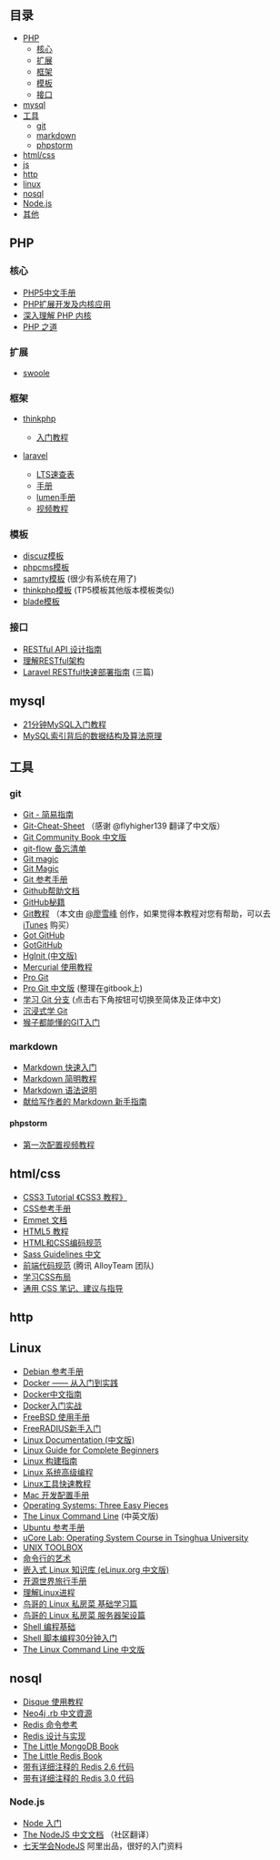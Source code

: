## 目录

* [PHP](#PHP)
  * [核心](#核心)
  * [扩展](#扩展)
  * [框架](#框架)
  * [模板](#模板)
  * [接口](#接口)
 * [mysql](#mysql)
 * [工具](#工具)
    * [git](#git)
    * [markdown](#markdown)
    * [phpstorm](#phpstorm)
 * [html/css](#html/css)
 * [js](#js)
 * [http](#http)
 * [linux](#linux)
 * [nosql](#nosql)
 * [Node.js](#Node.js)
 * [其他](#其他)
 
 ## PHP
 ### 核心
 * [PHP5中文手册](http://php.net/manual/zh/)
 * [PHP扩展开发及内核应用](http://www.walu.cc/phpbook/preface.md)
 * [深入理解 PHP 内核](http://www.php-internals.com/book/)
 * [PHP 之道](http://wulijun.github.io/php-the-right-way/)
 
 ### 扩展
 * [swoole](http://www.swoole.com/)
 ### 框架
 * [thinkphp](http://www.thinkphp.cn)
   * [入门教程](http://www.kancloud.cn/special/thinkphp5_quickstart)
   
 * [laravel](https://laravel-china.org/)
   * [LTS速查表](https://cs.laravel-china.org/)
   * [手册](http://d.laravel-china.org/docs/home)
   * [lumen手册](https://lumen.laravel-china.org/)
   * [视频教程](https://www.laravist.com/)
### 模板
* [discuz模板](http://faq.comsenz.com/library/template/made/made_html.htm)
* [phpcms模板](http://v9.help.phpcms.cn/html/pc_tag/)
* [samrty模板](http://www.smarty.net/docs/zh_CN/) (很少有系统在用了)
* [thinkphp模板](http://www.kancloud.cn/manual/thinkphp5/118122) (TP5模板其他版本模板类似)
* [blade模板](http://d.laravel-china.org/docs/5.4/blade) 

### 接口
* [RESTful API 设计指南](http://www.ruanyifeng.com/blog/2014/05/restful_api.html)
* [理解RESTful架构](http://www.ruanyifeng.com/blog/2011/09/restful)
* [Laravel RESTful快速部署指南](http://blog.csdn.net/phodal/article/details/15340355) (三篇)

## mysql
 * [21分钟MySQL入门教程](http://www.cnblogs.com/mr-wid/archive/2013/05/09/3068229.html)
 * [MySQL索引背后的数据结构及算法原理](http://blog.codinglabs.org/articles/theory-of-mysql-index.html)

## 工具
 ### git
 * [Git - 简易指南](http://rogerdudler.github.io/git-guide/index.zh.html)
 * [Git-Cheat-Sheet](https://github.com/flyhigher139/Git-Cheat-Sheet) （感谢 @flyhigher139 翻译了中文版）
 * [Git Community Book 中文版](http://gitbook.liuhui998.com)
 * [git-flow 备忘清单](http://danielkummer.github.io/git-flow-cheatsheet/index.zh_CN.html)
 * [Git magic](http://www-cs-students.stanford.edu/~blynn/gitmagic/intl/zh_cn/)
 * [Git Magic](http://www-cs-students.stanford.edu/~blynn/gitmagic/intl/zh_cn/)
 * [Git 参考手册](http://gitref.justjavac.com)
 * [Github帮助文档](https://github.com/waylau/github-help)
 * [GitHub秘籍](https://snowdream86.gitbooks.io/github-cheat-sheet/content/zh/)
 * [Git教程](http://www.liaoxuefeng.com/wiki/0013739516305929606dd18361248578c67b8067c8c017b000) （本文由 [@廖雪峰](http://weibo.com/liaoxuefeng) 创作，如果觉得本教程对您有帮助，可以去 [iTunes](https://itunes.apple.com/cn/app/git-jiao-cheng/id876420437) 购买）
 * [Got GitHub](https://github.com/gotgit/gotgithub)
 * [GotGitHub](http://www.worldhello.net/gotgithub/index.html)
 * [HgInit (中文版)](https://zh-hginit.readthedocs.io/en/latest/)
 * [Mercurial 使用教程](https://www.mercurial-scm.org/wiki/ChineseTutorial)
 * [Pro Git](https://git-scm.com/book/zh/v2)
 * [Pro Git 中文版](https://www.gitbook.com/book/0532/progit/details) (整理在gitbook上)
 * [学习 Git 分支](http://pcottle.github.io/learnGitBranching/) (点击右下角按钮可切换至简体及正体中文)
 * [沉浸式学 Git](http://igit.linuxtoy.org/index.html)
 * [猴子都能懂的GIT入门](http://backlogtool.com/git-guide/cn/)
 ### markdown
 * [Markdown 快速入门](http://wowubuntu.com/markdown/basic.html)
 * [Markdown 简明教程](http://www.jianshu.com/p/7bd23251da0a)
 * [Markdown 语法说明](http://wowubuntu.com/markdown/)
 * [献给写作者的 Markdown 新手指南](http://www.jianshu.com/p/q81RER)
 #### phpstorm
 * [第一次配置视频教程](https://www.laravist.com/search?query=phpstorm)
 
 ## html/css 
 * [CSS3 Tutorial 《CSS3 教程》](https://github.com/waylau/css3-tutorial)
 * [CSS参考手册](http://css.doyoe.com)
 * [Emmet 文档](http://yanxyz.github.io/emmet-docs/)
 * [HTML5 教程](http://www.w3school.com.cn/html5/)
 * [HTML和CSS编码规范](http://codeguide.bootcss.com)
 * [Sass Guidelines 中文](http://sass-guidelin.es/zh/)
 * [前端代码规范](http://alloyteam.github.io/CodeGuide/) (腾讯 AlloyTeam 团队)
 * [学习CSS布局](http://zh.learnlayout.com)
 * [通用 CSS 笔记、建议与指导](https://github.com/chadluo/CSS-Guidelines/blob/master/README.md)
 
 ## http
 
 ## Linux
 * [Debian 参考手册 ](http://man.chinaunix.net/linux/debian/reference/reference.zh-cn.html)
 * [Docker —— 从入门到实践](https://github.com/yeasy/docker_practice)
 * [Docker中文指南](https://github.com/widuu/chinese_docker)
 * [Docker入门实战](http://yuedu.baidu.com/ebook/d817967416fc700abb68fca1)
 * [FreeBSD 使用手册](http://www.freebsd.org/doc/zh_CN.UTF-8/books/handbook/)
 * [FreeRADIUS新手入门](http://freeradius.akagi201.org)
 * [Linux Documentation (中文版)](https://tinylab.gitbooks.io/linux-doc/content/zh-cn/)
 * [Linux Guide for Complete Beginners](http://happypeter.github.io/LGCB/book/)
 * [Linux 构建指南](http://works.jinbuguo.com/lfs/lfs62/index.html)
 * [Linux 系统高级编程](http://sourceforge.net/projects/elpi/)
 * [Linux工具快速教程](https://github.com/me115/linuxtools_rst)
 * [Mac 开发配置手册](https://aaaaaashu.gitbooks.io/mac-dev-setup/content/)
 * [Operating Systems: Three Easy Pieces](http://pages.cs.wisc.edu/~remzi/OSTEP/)
 * [The Linux Command Line](http://billie66.github.io/TLCL/index.html) (中英文版)
 * [Ubuntu 参考手册 ](http://wiki.ubuntu.org.cn/UbuntuManual)
 * [uCore Lab: Operating System Course in Tsinghua University](https://www.gitbook.com/book/objectkuan/ucore-docs/details)
 * [UNIX TOOLBOX](http://cb.vu/unixtoolbox_zh_CN.xhtml)
 * [命令行的艺术](https://github.com/jlevy/the-art-of-command-line/blob/master/README-zh.md)
 * [嵌入式 Linux 知识库 (eLinux.org 中文版)](https://tinylab.gitbooks.io/elinux/content/zh/)
 * [开源世界旅行手册](http://i.linuxtoy.org/docs/guide/index.html)
 * [理解Linux进程](https://github.com/tobegit3hub/understand_linux_process)
 * [鸟哥的 Linux 私房菜 基础学习篇](http://cn.linux.vbird.org/linux_basic/linux_basic.php)
 * [鸟哥的 Linux 私房菜 服务器架设篇](http://cn.linux.vbird.org/linux_server/)
 * [Shell 编程基础](http://wiki.ubuntu.org.cn/Shell%E7%BC%96%E7%A8%8B%E5%9F%BA%E7%A1%80)
 * [Shell 脚本编程30分钟入门](https://github.com/qinjx/30min_guides/blob/master/shell.md)
 * [The Linux Command Line 中文版](http://billie66.github.io/TLCL/book/zh)
  ## nosql
* [Disque 使用教程](http://disque.huangz.me)
* [Neo4j .rb 中文資源](http://neo4j.tw)
* [Redis 命令参考](http://redisdoc.com)
* [Redis 设计与实现](http://redisbook.com)
* [The Little MongoDB Book](https://github.com/justinyhuang/the-little-mongodb-book-cn/blob/master/mongodb.md)
* [The Little Redis Book](https://github.com/JasonLai256/the-little-redis-book/blob/master/cn/redis.md)
* [带有详细注释的 Redis 2.6 代码](https://github.com/huangz1990/annotated_redis_source)
* [带有详细注释的 Redis 3.0 代码](https://github.com/huangz1990/redis-3.0-annotated)
 ### Node.js
 * [Node 入门](http://www.nodebeginner.org/index-zh-cn.html)
 * [The NodeJS 中文文档](https://www.gitbook.com/book/0532/nodejs/details) （社区翻译）
 * [七天学会NodeJS](http://nqdeng.github.io/7-days-nodejs/) 阿里出品，很好的入门资料